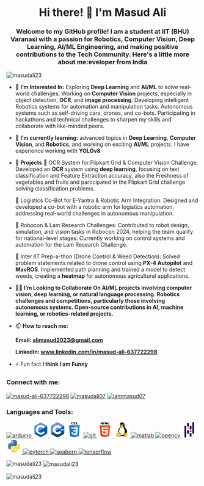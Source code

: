 <h1 align="center">Hi there! 👋 I'm Masud Ali</h1>
<h3 align="center">Welcome to my GitHub profile! I am a student at IIT (BHU) Varanasi with a passion for Robotics, Computer Vision, Deep Learning, AI/ML Engineering, and making positive contributions to the Tech Community. Here's a little more about me:eveloper from India</h3>

<p align="left"> <img src="https://komarev.com/ghpvc/?username=masudali23&label=Profile%20views&color=0e75b6&style=flat" alt="masudali23" /> </p>

- 👀 **I’m Interested In:** Exploring **Deep Learning** and **AI/ML** to solve real-world challenges. Working on **Computer Vision** projects, especially in object detection, **OCR**, and **image processing**. Developing intelligent Robotics systems for automation and manipulation tasks. Autonomous systems such as self-driving cars, drones, and co-bots. Participating in hackathons and technical challenges to sharpen my skills and collaborate with like-minded peers.

- 🌱 **I’m currently learning:** advanced topics in **Deep Learning**, **Computer Vision**, and **Robotics**, and working on exciting **AI/ML** projects. I have experience working with **YOLOv8**

- 💼 **Projects**
  🤖 OCR System for Flipkart Grid & Computer Vision Challenge: Developed an **OCR** system using **deep learning**, focusing on text classification and Feature Extraction accuracy, also the Freshness of vegetables and fruits and participated in the Flipkart Grid challenge solving classification problems. 
  
  🦾 Logistics Co-Bot for E-Yantra & Robotic Arm Integration: Designed and developed a co-bot with a robotic arm for logistics automation, addressing real-world challenges in autonomous manipulation.
  
  🤖 Robocon & Lam Research Challenges: Contributed to robot design, simulation, and vision tasks in Robocon 2024, helping the team qualify for national-level stages. Currently working on control systems and automation for the Lam Research Challenge.
  
  🚁 Inter IIT Prep-a-thon (Drone Control & Weed Detection): Solved problem statements related to drone control using **PX-4 Autopilot** and **MavROS**. Implemented path planning and trained a model to detect weeds, creating a **heatmap** for autonomous agricultural applications.

- 💞️💞️ **I’m Looking to Collaborate On AI/ML projects involving computer vision, deep learning, or natural language processing. Robotics challenges and competitions, particularly those involving autonomous systems. Open-source contributions in AI, machine learning, or robotics-related projects.**

- 📫 **How to reach me:**
  
  **Email: alimasud2023@gmail.com**
  
  **LinkedIn: www.linkedin.com/in/masud-ali-637722298**

- ⚡ Fun fact **I think I am Funny**

<h3 align="left">Connect with me:</h3>
<p align="left">
<a href="https://linkedin.com/in/masud-ali-637722298" target="blank"><img align="center" src="https://raw.githubusercontent.com/rahuldkjain/github-profile-readme-generator/master/src/images/icons/Social/linked-in-alt.svg" alt="masud-ali-637722298" height="30" width="40" /></a>
<a href="https://kaggle.com/masudali07" target="blank"><img align="center" src="https://raw.githubusercontent.com/rahuldkjain/github-profile-readme-generator/master/src/images/icons/Social/kaggle.svg" alt="masudali07" height="30" width="40" /></a>
<a href="https://instagram.com/iammasud07" target="blank"><img align="center" src="https://raw.githubusercontent.com/rahuldkjain/github-profile-readme-generator/master/src/images/icons/Social/instagram.svg" alt="iammasud07" height="30" width="40" /></a>
</p>

<h3 align="left">Languages and Tools:</h3>
<p align="left"> <a href="https://www.arduino.cc/" target="_blank" rel="noreferrer"> <img src="https://cdn.worldvectorlogo.com/logos/arduino-1.svg" alt="arduino" width="40" height="40"/> </a> <a href="https://www.cprogramming.com/" target="_blank" rel="noreferrer"> <img src="https://raw.githubusercontent.com/devicons/devicon/master/icons/c/c-original.svg" alt="c" width="40" height="40"/> </a> <a href="https://www.w3schools.com/cpp/" target="_blank" rel="noreferrer"> <img src="https://raw.githubusercontent.com/devicons/devicon/master/icons/cplusplus/cplusplus-original.svg" alt="cplusplus" width="40" height="40"/> </a> <a href="https://www.w3schools.com/css/" target="_blank" rel="noreferrer"> <img src="https://raw.githubusercontent.com/devicons/devicon/master/icons/css3/css3-original-wordmark.svg" alt="css3" width="40" height="40"/> </a> <a href="https://git-scm.com/" target="_blank" rel="noreferrer"> <img src="https://www.vectorlogo.zone/logos/git-scm/git-scm-icon.svg" alt="git" width="40" height="40"/> </a> <a href="https://www.w3.org/html/" target="_blank" rel="noreferrer"> <img src="https://raw.githubusercontent.com/devicons/devicon/master/icons/html5/html5-original-wordmark.svg" alt="html5" width="40" height="40"/> </a> <a href="https://www.linux.org/" target="_blank" rel="noreferrer"> <img src="https://raw.githubusercontent.com/devicons/devicon/master/icons/linux/linux-original.svg" alt="linux" width="40" height="40"/> </a> <a href="https://www.mathworks.com/" target="_blank" rel="noreferrer"> <img src="https://upload.wikimedia.org/wikipedia/commons/2/21/Matlab_Logo.png" alt="matlab" width="40" height="40"/> </a> <a href="https://opencv.org/" target="_blank" rel="noreferrer"> <img src="https://www.vectorlogo.zone/logos/opencv/opencv-icon.svg" alt="opencv" width="40" height="40"/> </a> <a href="https://pandas.pydata.org/" target="_blank" rel="noreferrer"> <img src="https://raw.githubusercontent.com/devicons/devicon/2ae2a900d2f041da66e950e4d48052658d850630/icons/pandas/pandas-original.svg" alt="pandas" width="40" height="40"/> </a> <a href="https://www.python.org" target="_blank" rel="noreferrer"> <img src="https://raw.githubusercontent.com/devicons/devicon/master/icons/python/python-original.svg" alt="python" width="40" height="40"/> </a> <a href="https://pytorch.org/" target="_blank" rel="noreferrer"> <img src="https://www.vectorlogo.zone/logos/pytorch/pytorch-icon.svg" alt="pytorch" width="40" height="40"/> </a> <a href="https://seaborn.pydata.org/" target="_blank" rel="noreferrer"> <img src="https://seaborn.pydata.org/_images/logo-mark-lightbg.svg" alt="seaborn" width="40" height="40"/> </a> <a href="https://www.tensorflow.org" target="_blank" rel="noreferrer"> <img src="https://www.vectorlogo.zone/logos/tensorflow/tensorflow-icon.svg" alt="tensorflow" width="40" height="40"/> </a> </p>

<p><img align="left" src="https://github-readme-stats.vercel.app/api/top-langs?username=masudali23&show_icons=true&locale=en&layout=compact" alt="masudali23" /></p>

<p>&nbsp;<img align="center" src="https://github-readme-stats.vercel.app/api?username=masudali23&show_icons=true&locale=en" alt="masudali23" /></p>

<p><img align="center" src="https://github-readme-streak-stats.herokuapp.com/?user=masudali23&" alt="masudali23" /></p>
